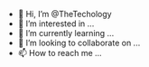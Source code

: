 - 👋 Hi, I’m @TheTechology
- 👀 I’m interested in ...
- 🌱 I’m currently learning ...
- 💞️ I’m looking to collaborate on ...
- 📫 How to reach me ...

<!---
TheTechology/TheTechology is a ✨ special ✨ repository because its `README.md` (this file) appears on your GitHub profile.
You can click the Preview link to take a look at your changes.
--->
